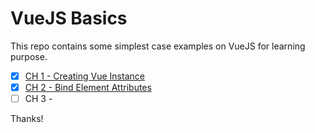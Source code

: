 # VueJS Basics
This repo contains some simplest case examples on VueJS for learning purpose.

- [x] [CH 1 - Creating Vue Instance](/01-creating-vue-instance)
- [x] [CH 2 - Bind Element Attributes](/02-bind-element-attributes)
- [ ] CH 3 - 

Thanks!
